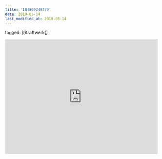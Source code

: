 ```yaml
---
title: '184869249379'
date: 2019-05-14
last_modified_at: 2019-05-14
---
```

tagged: [[Kraftwerk]]
<iframe allow="accelerometer; autoplay; clipboard-write; encrypted-media; gyroscope; picture-in-picture" allowfullscreen="" frameborder="0" height="375" id="youtube_iframe" src="https://www.youtube.com/embed/D_8Pma1vHmw?feature=oembed&amp;enablejsapi=1&amp;origin=https://safe.txmblr.com&amp;wmode=opaque" width="500"></iframe>